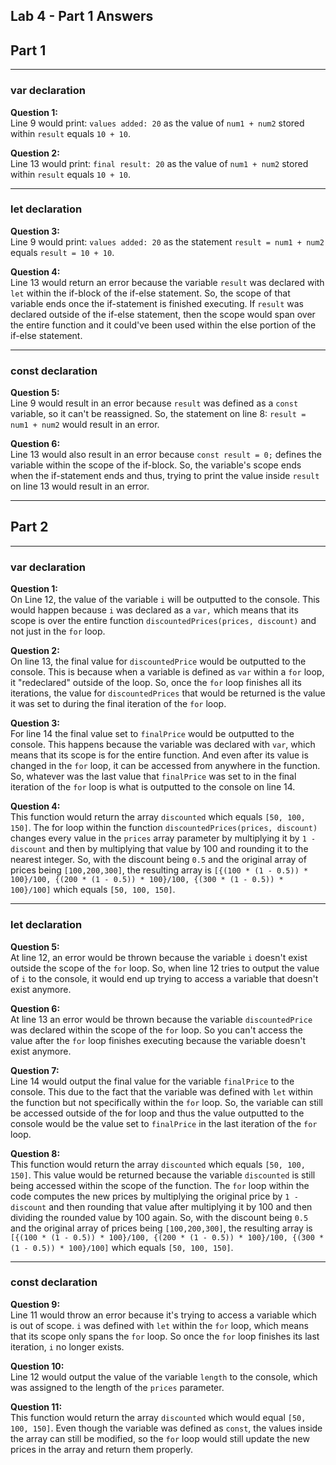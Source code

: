 ## Lab 4 - Part 1 Answers

## Part 1
---

### var declaration
**Question 1:**  
Line 9 would print: ```values added: 20``` as the value of ```num1 + num2``` stored within ```result``` equals ```10 + 10```.

**Question 2:**  
Line 13 would print: ```final result: 20``` as the value of ```num1 + num2``` stored within ```result``` equals ```10 + 10```.

---
### let declaration
**Question 3:**  
Line 9 would print: ```values added: 20``` as the statement ```result = num1 + num2``` equals ```result = 10 + 10```.

**Question 4:**  
Line 13 would return an error because the variable ```result``` was declared with ```let``` within the if-block of the if-else statement. So, the scope of that variable ends once the if-statement is finished executing. If ```result``` was declared outside of the if-else statement, then the scope would span over the entire function and it could've been used within the else portion of the if-else statement. 

---
### const declaration
**Question 5:**  
Line 9 would result in an error because ```result``` was defined as a ```const``` variable, so it can't be reassigned. So, the statement on line 8: ```result = num1 + num2``` would result in an error.

**Question 6:**  
Line 13 would also result in an error because ```const result = 0;``` defines the variable within the scope of the if-block. So, the variable's scope ends when the if-statement ends and thus, trying to print the value inside ```result``` on line 13 would result in an error. 

---
## Part 2
---
### var declaration
**Question 1:**  
On Line 12, the value of the variable `i` will be outputted to the console. This would happen because `i` was declared as a `var,` which means that its scope is over the entire function `discountedPrices(prices, discount)` and not just in the `for` loop.

**Question 2:**  
On line 13, the final value for `discountedPrice` would be outputted to the console. This is because when a variable is defined as `var` within a `for` loop, it "redeclared" outside of the loop. So, once the `for` loop finishes all its iterations, the value for `discountedPrices` that would be returned is the value it was set to during the final iteration of the `for` loop. 

**Question 3:**  
For line 14 the final value set to `finalPrice` would be outputted to the console. This happens because the variable was declared with `var`, which means that its scope is for the entire function. And even after its value is changed in the `for` loop, it can be accessed from anywhere in the function. So, whatever was the last value that `finalPrice` was set to in the final iteration of the `for` loop is what is outputted to the console on line 14.

**Question 4:**  
This function would return the array `discounted` which equals `[50, 100, 150]`. The for loop within the function `discountedPrices(prices, discount)` changes every value in the `prices` array parameter by multiplying it by `1 - discount` and then by multiplying that value by 100 and rounding it to the nearest integer. So, with the discount being `0.5` and the original array of prices being `[100,200,300]`, the resulting array is `[{(100 * (1 - 0.5)) * 100}/100, {(200 * (1 - 0.5)) * 100}/100, {(300 * (1 - 0.5)) * 100}/100]` which equals `[50, 100, 150]`.

---
### let declaration
**Question 5:**  
At line 12, an error would be thrown because the variable `i` doesn't exist outside the scope of the `for` loop. So, when line 12 tries to output the value of `i` to the console, it would end up trying to access a variable that doesn't exist anymore.

**Question 6:**  
At line 13 an error would be thrown because the variable `discountedPrice` was declared within the scope of the `for` loop. So you can't access the value after the `for` loop finishes executing because the variable doesn't exist anymore.

**Question 7:**  
Line 14 would output the final value for the variable `finalPrice` to the console. This due to the fact that the variable was defined with `let` within the function but not specifically within the `for` loop. So, the variable can still be accessed outside of the for loop and thus the value outputted to the console would be the value set to `finalPrice` in the last iteration of the `for` loop.

**Question 8:**  
This function would return the array `discounted` which equals `[50, 100, 150]`. This value would be returned because the variable `discounted` is still being accessed within the scope of the function. The `for` loop within the code computes the new prices by multiplying the original price by `1 - discount` and then rounding that value after multiplying it by 100 and then dividing the rounded value by 100 again. So, with the discount being `0.5` and the original array of prices being `[100,200,300]`, the resulting array is `[{(100 * (1 - 0.5)) * 100}/100, {(200 * (1 - 0.5)) * 100}/100, {(300 * (1 - 0.5)) * 100}/100]` which equals `[50, 100, 150]`.

---

### const declaration
**Question 9:**  
Line 11 would throw an error because it's trying to access a variable which is out of scope. `i` was defined with `let` within the `for` loop, which means that its scope only spans the `for` loop. So once the `for` loop finishes its last iteration, `i` no longer exists.

**Question 10:**  
Line 12 would output the value of the variable `length` to the console, which was assigned to the length of the `prices` parameter.

**Question 11:**  
This function would return the array `discounted` which would equal `[50, 100, 150]`. Even though the variable was defined as `const`, the values inside the array can still be modified, so the `for` loop would still update the new prices in the array and return them properly.
